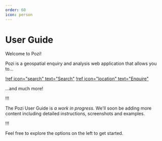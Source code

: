 ```yaml
---
order: 60
icon: person
---
```


# User Guide

Welcome to Pozi!

Pozi is a geospatial enquiry and analysis web application that allows you to...

[!ref icon="search" text="Search"](./search/)
[!ref icon="location" text="Enquire"](./enquire/)

...and much more!

!!!

The Pozi User Guide is *a work in progress*. We'll soon be adding more content including detailed instructions, screenshots and examples.

!!!

Feel free to explore the options on the left to get started.

